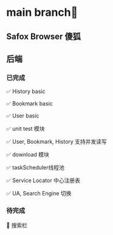 # main branch:rocket:

## Safox Browser 傻狐

## 后端

### 已完成
:white_check_mark:	History basic

:white_check_mark:	Bookmark basic

:white_check_mark:	User basic

:white_check_mark:  unit test 模块

:white_check_mark:  User, Bookmark, History 支持并发读写

:white_check_mark:  download 模块

:white_check_mark:  taskScheduler线程池

:white_check_mark:  Service Locator 中心注册表

:white_check_mark:  UA, Search Engine 切换
### 待完成

:red_circle:	搜索栏


